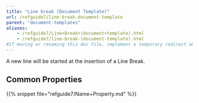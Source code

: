 ```yaml
---
title: "Line break (Document Template)"
url: /refguide7/line-break-document-template
parent: "document-templates"
aliases:
    - /refguide7/Line+Break+(document+template).html
    - /refguide7/line-break-(document-template).html
#If moving or renaming this doc file, implement a temporary redirect and let the respective team know they should update the URL in the product. See Mapping to Products for more details.
---
```



A new line will be started at the insertion of a Line Break.

## Common Properties

{{% snippet file="refguide7/Name+Property.md" %}}
